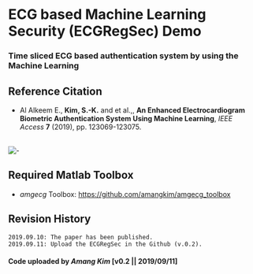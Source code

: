 # ECG based Machine Learning Security (ECGRegSec) Demo 
### Time sliced ECG based authentication system by using the Machine Learning


## Reference Citation
* Al Alkeem E., **Kim, S.-K.** and et al.,, **An Enhanced Electrocardiogram Biometric Authentication System Using Machine Learning**, *IEEE Access* **7** (2019), pp. 123069-123075.
</br></br>

![-](https://ieeexplore.ieee.org/ielx7/6287639/8600701/8812730/graphical_abstract/access-gagraphic-2937357.jpg)


## Required Matlab Toolbox
* *amgecg* Toolbox: https://github.com/amangkim/amgecg_toolbox

## Revision History
```
2019.09.10: The paper has been published.
2019.09.11: Upload the ECGRegSec in the Github (v.0.2).
```

#### Code uploaded by *Amang Kim* [v0.2 || 2019/09/11]
